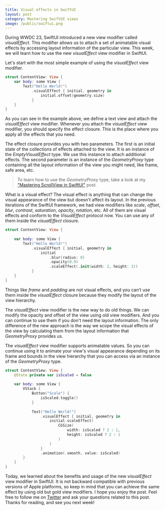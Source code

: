 ```yaml
---
title: Visual effects in SwiftUI
layout: post
category: Mastering SwiftUI views
image: /public/swiftui.png
---
```


During WWDC 23, SwiftUI introduced a new view modifier called *visualEffect*. This modifier allows us to attach a set of animatable visual effects by accessing layout information of the particular view. This week, we will learn how to use the new *visualEffect* view modifier in SwiftUI.

Let's start with the most simple example of using the *visualEffect* view modifier.

```swift
struct ContentView: View {
    var body: some View {
        Text("Hello World!")
            .visualEffect { initial, geometry in
                initial.offset(geometry.size)
            }
    }
}
```

As you can see in the example above, we define a text view and attach the *visualEffect* view modifier. Whenever you attach the *visualEffect* view modifier, you should specify the effect closure. This is the place where you apply all the effects that you need.

The effect closure provides you with two parameters. The first is an initial state of the collections of effects attached to the view. It is an instance of the *EmptyVisualEffect* type. We use this instance to attach additional effects. The second parameter is an instance of the *GeometryProxy* type containing all the layout information of the view you might need, like frame, safe area, etc.

> To learn how to use the *GeometryProxy* type, take a look at my ["Mastering ScrollView in SwiftUI"](/2020/09/24/mastering-scrollview-in-swiftui/) post.

What is a visual effect? The visual effect is anything that can change the visual appearance of the view but doesn't affect its layout. In the previous iterations of the SwiftUI framework, we had view modifiers like *scale*, *offset*, *blur*, *contrast*, *saturation*, *opacity*, *rotation*, etc. All of them are visual effects and conform to the *VisualEffect* protocol now. You can use any of them inside the *visualEffect* closure.

```swift
struct ContentView: View {
    
    var body: some View {
        Text("Hello World!")
            .visualEffect { initial, geometry in
                initial
                    .blur(radius: 8)
                    .opacity(0.9)
                    .scaleEffect(.init(width: 2, height: 2))
            }
    }
}
```

Things like *frame* and *padding* are not visual effects, and you can't use them inside the *visualEffect* closure because they modify the layout of the view hierarchy.

The *visualEffect* view modifier is the new way to do old things. We can modify the opacity and offset of the view using old view modifiers. And you can continue to use them if you don't need the layout information. The only difference of the new approach is the way we scope the visual effects of the view by calculating them from the layout information that *GeometryProxy* provides us.

The *visualEffect* view modifier supports animatable values. So you can continue using it to animate your view's visual appearance depending on its frame and bounds in the view hierarchy that you can access via an instance of the *GeometryProxy* type.

```swift
struct ContentView: View {
    @State private var isScaled = false
    
    var body: some View {
        VStack {
            Button("Scale") {
                isScaled.toggle()
            }
            
            Text("Hello World!")
                .visualEffect { initial, geometry in
                    initial.scaleEffect(
                        CGSize(
                            width: isScaled ? 2 : 1,
                            height: isScaled ? 2 : 1
                        )
                    )
                }
                .animation(.smooth, value: isScaled)
        }
    }
}
```

Today, we learned about the benefits and usage of the new *visualEffect* view modifier in SwiftUI. It is not backward compatible with previous versions of Apple platforms, so keep in mind that you can achieve the same effect by using old but gold view modifiers. I hope you enjoy the post. Feel free to follow me on [Twitter](https://twitter.com/mecid) and ask your questions related to this post. Thanks for reading, and see you next week!
